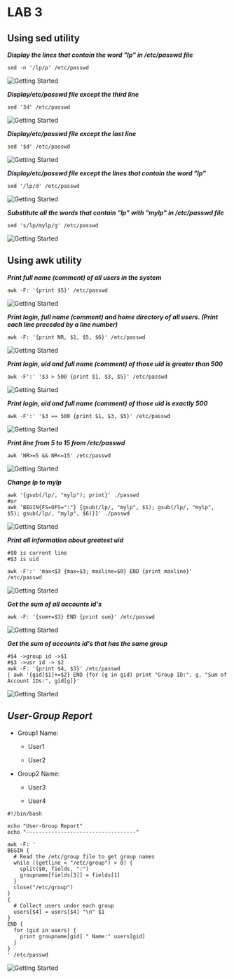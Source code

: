 # LAB 3
## Using sed utility

***Display the lines that contain the word "Ip" in /etc/passwd file***
```
sed -n '/lp/p' /etc/passwd
```
![Getting Started](./Pictures/1.png)

***Display/etc/passwd file except the third line***
```
sed '3d' /etc/passwd
```
![Getting Started](./Pictures/2.png)

***Display/etc/passwd file except the last line***
```
sed '$d' /etc/passwd
```
![Getting Started](./Pictures/3.png)

***Display/etc/passwd file except the lines that contain the word "Ip"***
```
sed '/lp/d' /etc/passwd
```
![Getting Started](./Pictures/4.png)

***Substitute all the words that contain "Ip" with "mylp" in /etc/passwd file***
```
sed 's/lp/mylp/g' /etc/passwd
```
![Getting Started](./Pictures/5.png)

## Using awk utility

***Print full name (comment) of all users in the system***
```
awk -F: '{print $5}' /etc/passwd
```
![Getting Started](./Pictures/6.png)


***Print login, full name (comment) and home directory of all users. (Print each line preceded by a line number)***
```
awk -F: '{print NR, $1, $5, $6}' /etc/passwd
```
![Getting Started](./Pictures/7.png)

***Print login, uid and full name (comment) of those uid is greater than 500***
```
awk -F':' '$3 > 500 {print $1, $3, $5}' /etc/passwd
```
![Getting Started](./Pictures/8.png)

***Print login, uid and full name (comment) of those uid is exactly 500***
```
awk -F':' '$3 == 500 {print $1, $3, $5}' /etc/passwd
```
![Getting Started](./Pictures/9.png)

***Print line from 5 to 15 from /etc/passwd***
```
awk 'NR>=5 && NR<=15' /etc/passwd
```
![Getting Started](./Pictures/10.png)

***Change lp to mylp***
```
awk '{gsub(/lp/, "mylp"); print}' ./passwd
#or
awk 'BEGIN{FS=OFS=":"} {gsub(/lp/, "mylp", $1); gsub(/lp/, "mylp", $5); gsub(/lp/, "mylp", $6)}1' ./passwd
```
![Getting Started](./Pictures/11.png)

***Print all information about greatest uid***
```
#$0 is current line
#$3 is uid

awk -F':' 'max<$3 {max=$3; maxline=$0} END {print maxline}' /etc/passwd
```
![Getting Started](./Pictures/12.png)

***Get the sum of all accounts id's***
```
awk -F: '{sum+=$3} END {print sum}' /etc/passwd
```
![Getting Started](./Pictures/13.png)

***Get the sum of accounts id's that has the same group***
```
#$4 ->group id ->$1
#$3 ->usr id -> $2
awk -F: '{print $4, $3}' /etc/passwd 
| awk '{gid[$1]+=$2} END {for (g in gid) print "Group ID:", g, "Sum of Account IDs:", gid[g]}'
```
![Getting Started](./Pictures/14.png)


***User-Group Report***
-----------------------------------
- Group1 Name:

    - User1

    - User2

- Group2 Name:

    - User3

    - User4

```
#!/bin/bash

echo "User-Group Report"
echo "-----------------------------------"

awk -F: '
BEGIN {
  # Read the /etc/group file to get group names
  while ((getline < "/etc/group") > 0) {
    split($0, fields, ":")
    groupname[fields[3]] = fields[1]
  }
  close("/etc/group")
}
{
  # Collect users under each group
  users[$4] = users[$4] "\n" $1
}
END {
  for (gid in users) {
    print groupname[gid] " Name:" users[gid]
  }
}
' /etc/passwd
```
![Getting Started](./Pictures/15.png)
